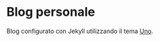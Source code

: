# Blog personale

Blog configurato con Jekyll utilizzando il tema [Uno](https://github.com/daleanthony/Uno).